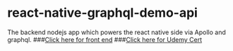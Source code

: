 # react-native-graphql-demo-api
The backend nodejs app which powers the react native side via Apollo and graphql. 
###[Click here for front end](https://github.com/yamadaj2/react-native-graphql-demo)
###[Click here for Udemy Cert](https://github.com/yamadaj2/react-native-graphql-demo/blob/master/assets/react-native-graphql-cert.pdf)
